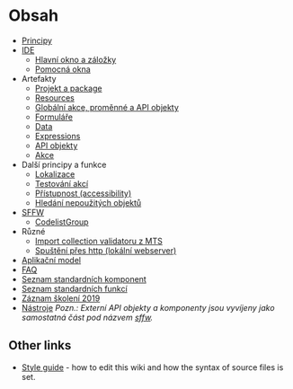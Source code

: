 # Obsah

- [Principy](cs/principles)
- [IDE](cs/ide)
  - [Hlavní okno a záložky](cs/main-window)
  - [Pomocná okna](cs/tool-windows)
- Artefakty
  - [Projekt a package](cs/project-structure.md)
  - [Resources](cs/resources.md)
  - [Globální akce, proměnné a API objekty](cs/globals.md)
  - [Formuláře](cs/forms.md)
  - [Data](cs/data.md)
  - [Expressions](cs/expressions.md)
  - [API objekty](cs/api-object.md)
  - [Akce](cs/actions.md)
- Další principy a funkce
  - [Lokalizace](cs/localization.md)
  - [Testování akcí](/cs/actions/action-tests.md)
  - [Přístupnost (accessibility)](cs/accessibility.md)
  - [Hledání nepoužitých objektů](cs/misc/unused-objects.md)
- [SFFW](cs/sffw/sffw)
  - [CodelistGroup](cs/sffw/CodelistGroup.md)
- Různé
  - [Import collection validatoru z MTS](/cs/misc/import-of-collection-validators.md)
  - [Spuštění přes http (lokální webserver)](/cs/misc/local-webserver.md)
- [Aplikační model](cs/application-model.md)
- [FAQ](cs/faq.md)
- [Seznam standardních komponent](cs/standard-components.md)
- [Seznam standardních funkcí](cs/standard-functions.md)
- [Záznam školení 2019](cs/training-2019.md)
- [Nástroje](cs/tools.md)
_Pozn.: Externí API objekty a komponenty jsou vyvíjeny jako samostatná část pod názvem [sffw](cs/sffw/sffw.md)._

## Other links

- [Style guide](style-guide.md) - how to edit this wiki and how the syntax of source files is set.
